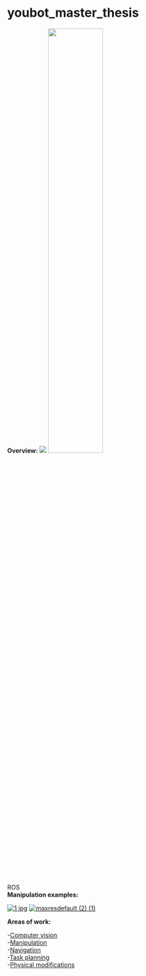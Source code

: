 # youbot_master_thesis
**Overview:**
<img src="https://user-images.githubusercontent.com/68658068/117144515-4cd8e980-adb2-11eb-97a5-2092d1c4e241.jpg">
<img src="https://user-images.githubusercontent.com/68658068/117140087-472cd500-adad-11eb-933b-a64af6e81570.png" width="50%" height="50%">

ROS\
**Manipulation examples:**

[![1 jpg](https://user-images.githubusercontent.com/68658068/117087200-0f8f4000-ad4f-11eb-981b-324fa5b17c49.jpg)](https://youtu.be/eHf56aguuII)
[![maxresdefault (2) (1)](https://user-images.githubusercontent.com/68658068/117087285-4402fc00-ad4f-11eb-93e4-a5b02784261c.jpg)](https://youtu.be/QkStWA19vPg)

**Areas of work:**

-[Computer vision](https://github.com/mikhail-chirkov/youbot_master_thesis_or_project/wiki/Computer-vision) \
-[Manipulation](https://github.com/mikhail-chirkov/youbot_master_thesis_or_project/wiki/Manipulation) \
-[Navigation](https://github.com/mikhail-chirkov/youbot_master_thesis_or_project/wiki/Navigation) \
-[Task planning](https://github.com/mikhail-chirkov/youbot_master_thesis_or_project/wiki/Task-planning)\
-[Physical modifications](https://github.com/mikhail-chirkov/youbot_master_thesis_or_project/wiki/3D-models)

